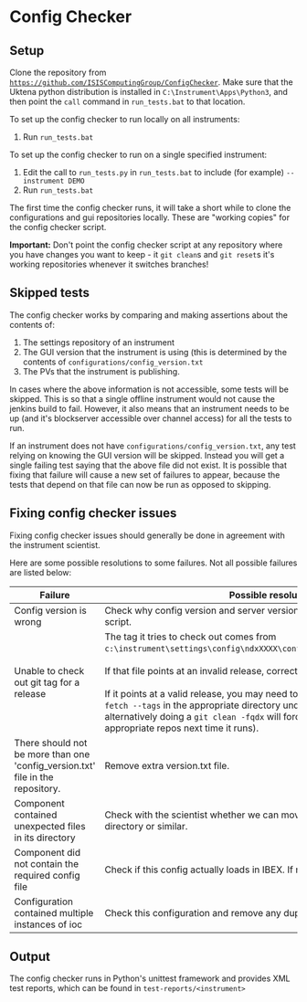# Config Checker

## Setup

Clone the repository from [`https://github.com/ISISComputingGroup/ConfigChecker`](https://github.com/ISISComputingGroup/ConfigChecker). Make sure that the Uktena python distribution is installed in `C:\Instrument\Apps\Python3`, and then point the `call` command in `run_tests.bat` to that location.

To set up the config checker to run locally on all instruments:
1. Run `run_tests.bat`

To set up the config checker to run on a single specified instrument:
1. Edit the call to `run_tests.py` in `run_tests.bat` to include (for example) `--instrument DEMO`
1. Run `run_tests.bat`

The first time the config checker runs, it will take a short while to clone the configurations and gui repositories locally. These are "working copies" for the config checker script. 

**Important:** Don't point the config checker script at any repository where you have changes you want to keep - it `git clean`s and `git reset`s it's working repositories whenever it switches branches!

## Skipped tests

The config checker works by comparing and making assertions about the contents of:
1. The settings repository of an instrument
1. The GUI version that the instrument is using (this is determined by the contents of `configurations/config_version.txt`
1. The PVs that the instrument is publishing.

In cases where the above information is not accessible, some tests will be skipped. This is so that a single offline instrument would not cause the jenkins build to fail. However, it also means that an instrument needs to be up (and it's blockserver accessible over channel access) for all the tests to run.

If an instrument does not have `configurations/config_version.txt`, any test relying on knowing the GUI version will be skipped. Instead you will get a single failing test saying that the above file did not exist. It is possible that fixing that failure will cause a new set of failures to appear, because the tests that depend on that file can now be run as opposed to skipping.

## Fixing config checker issues

Fixing config checker issues should generally be done in agreement with the instrument scientist.

Here are some possible resolutions to some failures. Not all possible failures are listed below:

| Failure | Possible resolution |
| ------ | ----  |
| Config version is wrong | Check why config version and server version are different. Run upgrade script. |
| Unable to check out git tag for a release | The tag it tries to check out comes from `c:\instrument\settings\config\ndxXXXX\configurations\config_version.txt`.<br /><br />If that file points at an invalid release, correct it.<br /><br />If it points at a valid release, you may need to fetch the tag locally using `git fetch --tags` in the appropriate directory under configchecker (or alternatively doing a `git clean -fqdx` will force configchecker to reclone all appropriate repos next time it runs). |
| There should not be more than one 'config_version.txt' file in the repository. | Remove extra version.txt file. |
| Component <blah> contained unexpected files in its directory | Check with the scientist whether we can move these files to a `data/old` directory or similar. |
| Component <blah> did not contain the required config file <blah> | Check if this config actually loads in IBEX. If not, remove or move to `data/old`. |
| Configuration contained multiple instances of ioc | Check this configuration and remove any duplicated instances of an IOC. |


## Output

The config checker runs in Python's unittest framework and provides XML test reports, which can be found in `test-reports/<instrument>`
